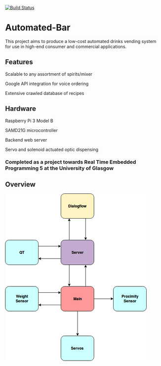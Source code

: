 [![Build Status](https://travis-ci.org/uog-mai/automated-bar.svg?branch=develop)](https://travis-ci.org/uog-mai/automated-bar)

# Automated-Bar
This project aims to produce a low-cost automated drinks vending system for use in high-end consumer and commercial applications.

## Features
Scalable to any assortment of spirits/mixer

Google API integration for voice ordering

Extensive crawled database of recipes

## Hardware
Raspberry Pi 3 Model B

SAMD21G microcontroller

Backend web server

Servo and solenoid actuated optic dispensing

### Completed as a project towards Real Time Embedded Programming 5 at the University of Glasgow

## Overview
![Alt text](assets/InteractionDiagram.png)

